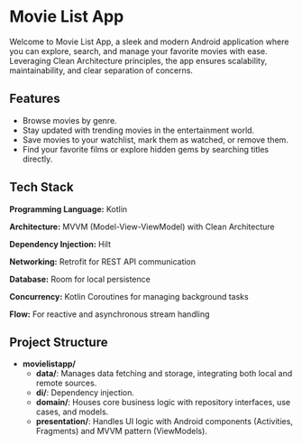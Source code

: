 # Movie List App

Welcome to Movie List App, a sleek and modern Android application where you can explore, search, and manage your favorite movies with ease. Leveraging Clean Architecture principles, the app ensures scalability, maintainability, and clear separation of concerns.


## Features

- Browse movies by genre.
- Stay updated with trending movies in the entertainment world.
- Save movies to your watchlist, mark them as watched, or remove them.
- Find your favorite films or explore hidden gems by searching titles directly.


## Tech Stack

**Programming Language:** Kotlin

**Architecture:** MVVM (Model-View-ViewModel) with Clean Architecture

**Dependency Injection:** Hilt

**Networking:** Retrofit for REST API communication

**Database:** Room for local persistence

**Concurrency:** Kotlin Coroutines for managing background tasks

**Flow:** For reactive and asynchronous stream handling


## Project Structure

- **movielistapp/**
    - **data/**: Manages data fetching and storage, integrating both local and remote sources.
    - **di/**: Dependency injection.
    - **domain/**: Houses core business logic with repository interfaces, use cases, and models.
    - **presentation/**: Handles UI logic with Android components (Activities, Fragments) and MVVM pattern (ViewModels).